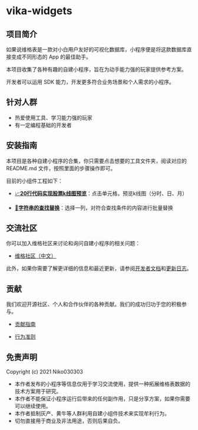 # vika-widgets

## 项目简介

如果说维格表是一款对小白用户友好的可视化数据库，小程序便是将这款数据库直接变成不同形态的 App 的最佳助手。

本项目收集了各种有趣的自建小程序，旨在为动手能力强的玩家提供参考方案。

开发者可以运用 SDK 能力，开发更多符合业务场景和个人需求的小程序。

## 针对人群

- 热爱使用工具、学习能力强的玩家
- 有一定编程基础的开发者

## 安装指南

本项目是各种自建小程序的合集，你只需要点击想要的工具文件夹，阅读对应的 README.md 文件，按照里面的步骤操作即可。

目前的小组件工程如下：

- [📈**20行代码实现股票k线图预览**](https://github.com/vika-widgets/widget-candlestick-chart)：点击单元格，预览k线图（分时、日、月）

- [📝**字符串的查找替换**](https://github.com/vika-widgets/widget-find-and-replace)：选择一列，对符合查找条件的内容进行批量替换


## 交流社区

你可以加入维格社区来讨论和询问自建小程序的相关问题：

- [维格社区（中文）](https://bbs.vika.cn/)

此外，如果你需要了解更详细的信息和最近更新，请参阅[开发者文档](https://vika.cn/developers/widget/start/)和[更新日志](https://vika.cn/developers/changelog)。

## 贡献

我们欢迎开源社区、个人和合作伙伴的各种贡献。我们的成功归功于您的积极参与。

- [贡献指南]()

- [行为准则](CODE_OF_CONDUCT.md)

## 免责声明

Copyright (c) 2021 Niko030303

- 本作者发布的小程序等信息仅用于学习交流使用，提供一种拓展维格表数据的技术方案用于研究。
- 本作者不能保证小程序运行后带来的任何副作用，只是分享方案，如果你需要可以继续使用。
- 本作者抵制灰产、黄牛等人群利用自建小组件技术来实现牟利行为。
- 切勿直接用于商业及非法用途，否则后果自负。
